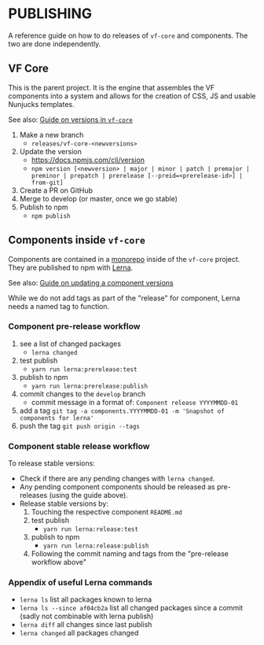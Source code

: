 # PUBLISHING

A reference guide on how to do releases of `vf-core` and components. The two are done independently.

## VF Core

This is the parent project. It is the engine that assembles the VF components into a system 
and allows for the creation of CSS, JS and usable Nunjucks templates.

See also: [Guide on versions in `vf-core`](https://visual-framework.github.io/vf-welcome/developing/guidelines/versioning/)

1. Make a new branch
    - `releases/vf-core-<newversions>`
1. Update the version 
    - https://docs.npmjs.com/cli/version
    - `npm version [<newversion> | major | minor | patch | premajor | preminor | prepatch | prerelease [--preid=<prerelease-id>] | from-git]` 
1. Create a PR on GitHub
1. Merge to develop (or master, once we go stable)
1. Publish to npm
    - `npm publish`

## Components inside `vf-core`

Components are contained in a [monorepo](https://gomonorepo.org) inside of the `vf-core` project. They are published
to npm with [Lerna](https://github.com/lerna/lerna#about). 

See also: [Guide on updating a component versions](https://visual-framework.github.io/vf-welcome/developing/components/updating-a-component/)

While we do not add tags as part of the "release" for component, Lerna needs a named tag to function.

### Component pre-release workflow

1. see a list of changed packages
    - `lerna changed`
1. test publish 
    - `yarn run lerna:prerelease:test`
1. publish to npm
    - `yarn run lerna:prerelease:publish`
1. commit changes to the `develop` branch
    - commit message in a format of: `Component release YYYYMMDD-01`
1. add a tag `git tag -a components.YYYYMMDD-01 -m 'Snapshot of components for lerna'`
1. push the tag `git push origin --tags`

### Component stable release workflow

To release stable versions:

- Check if there are any pending changes with `lerna changed`.
- Any pending component components should be released as pre-releases (using the guide above). 
- Release stable versions by:
    1. Touching the respective component `README.md`
    1. test publish 
        - `yarn run lerna:release:test`
    1. publish to npm
        - `yarn run lerna:release:publish`
    1. Following the commit naming and tags from the "pre-release workflow above"

### Appendix of useful Lerna commands

- `lerna ls` list all packages known to lerna
- `lerna ls --since af04cb2a` list all changed packages since a commit (sadly not combinable with lerna publish)
- `lerna diff` all changes since last publish
- `lerna changed` all packages changed
